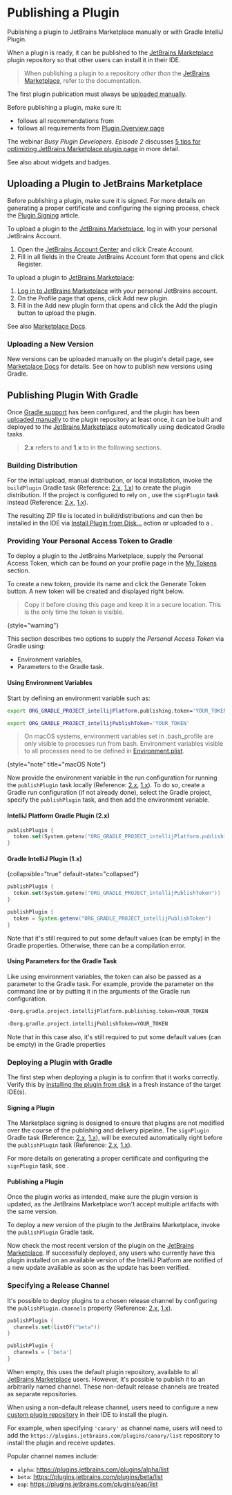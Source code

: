 <!-- Copyright 2000-2024 JetBrains s.r.o. and contributors. Use of this source code is governed by the Apache 2.0 license. -->

# Publishing a Plugin

<link-summary>Publishing a plugin to JetBrains Marketplace manually or with Gradle IntelliJ Plugin.</link-summary>

When a plugin is ready, it can be published to the [JetBrains Marketplace](https://plugins.jetbrains.com) plugin repository so that other users can install it in their IDE.

> When publishing a plugin to a repository _other than_ the [JetBrains Marketplace](https://plugins.jetbrains.com), refer to the [](custom_plugin_repository.md) documentation.

The first plugin publication must always be [uploaded manually](#uploading-a-plugin-to-jetbrains-marketplace).

<procedure title="Before Publishing Checklist">

Before publishing a plugin, make sure it:

- follows all recommendations from [](plugin_user_experience.md)
- follows all requirements from [Plugin Overview page](https://plugins.jetbrains.com/docs/marketplace/plugin-overview-page.html)

The webinar _Busy Plugin Developers. Episode 2_ discusses [5 tips for optimizing JetBrains Marketplace plugin page](https://youtu.be/oB1GA9JeeiY?t=52) in more detail.

See also [](marketing.md) about widgets and badges.

</procedure>

<include from="plugin_content.md" element-id="doNotRepackageLibraries"/>

## Uploading a Plugin to JetBrains Marketplace

Before publishing a plugin, make sure it is signed.
For more details on generating a proper certificate and configuring the signing process, check the [Plugin Signing](plugin_signing.md) article.

<procedure title="Creating a JetBrains Account">

To upload a plugin to the [JetBrains Marketplace](https://plugins.jetbrains.com), log in with your personal JetBrains Account.

1. Open the [JetBrains Account Center](https://account.jetbrains.com) and click <control>Create Account</control>.
2. Fill in all fields in the <control>Create JetBrains Account</control> form that opens and click <control>Register</control>.

</procedure>

<procedure title="Uploading plugin">

To upload a plugin to [JetBrains Marketplace](https://plugins.jetbrains.com):

1. [Log in to JetBrains Marketplace](https://plugins.jetbrains.com/author/me) with your personal JetBrains account.
2. On the Profile page that opens, click <control>Add new plugin</control>.
3. Fill in the <control>Add new plugin</control> form that opens and click the <control>Add the plugin</control> button to upload the plugin.

See also [Marketplace Docs](https://plugins.jetbrains.com/docs/marketplace/uploading-a-new-plugin.html).

</procedure>

### Uploading a New Version

New versions can be uploaded manually on the plugin's detail page, see [Marketplace Docs](https://plugins.jetbrains.com/docs/marketplace/plugin-updates.html) for details.
See [](#deploying-a-plugin-with-gradle) on how to publish new versions using Gradle.

## Publishing Plugin With Gradle

Once [Gradle support](configuring_plugin_project.md) has been configured, and the plugin has been [uploaded manually](#uploading-a-plugin-to-jetbrains-marketplace) to the plugin repository at least once,
it can be built and deployed to the [JetBrains Marketplace](https://plugins.jetbrains.com) automatically using dedicated Gradle tasks.

> **2.x** refers to [](tools_intellij_platform_gradle_plugin.md) and **1.x** to [](tools_gradle_intellij_plugin.md) in the following sections.
>

### Building Distribution

For the initial upload, manual distribution, or local installation, invoke the `buildPlugin` Gradle task
(Reference: [2.x](tools_intellij_platform_gradle_plugin_tasks.md#buildPlugin), [1.x](tools_gradle_intellij_plugin.md#tasks-buildplugin)) to create the plugin distribution.
If the project is configured to rely on [](plugin_signing.md), use the `signPlugin` task instead
(Reference: [2.x](tools_intellij_platform_gradle_plugin_tasks.md#signPlugin), [1.x](tools_gradle_intellij_plugin.md#tasks-signplugin)).

The resulting ZIP file is located in <path>build/distributions</path> and can then be installed in the IDE via [<ui-path>Install Plugin from Disk...</ui-path>](https://www.jetbrains.com/help/idea/managing-plugins.html#install_plugin_from_disk) action
or uploaded to a [](custom_plugin_repository.md).

### Providing Your Personal Access Token to Gradle

To deploy a plugin to the JetBrains Marketplace, supply the Personal Access Token, which can be found on your profile page in the [My Tokens](https://plugins.jetbrains.com/author/me/tokens) section.

To create a new token, provide its name and click the <control>Generate Token</control> button.
A new token will be created and displayed right below.

> Copy it before closing this page and keep it in a secure location.
> This is the only time the token is visible.
>
{style="warning"}

This section describes two options to supply the _Personal Access Token_ via Gradle using:

* Environment variables,
* Parameters to the Gradle task.

#### Using Environment Variables

Start by defining an environment variable such as:

<tabs group="gradlePluginVersion">

<tab title="IntelliJ Platform Gradle Plugin (2.x)" group-key="2.x">

```bash
export ORG_GRADLE_PROJECT_intellijPlatform.publishing.token='YOUR_TOKEN'
```

</tab>

<tab title="Gradle IntelliJ Plugin (1.x)" group-key="1.x">

```bash
export ORG_GRADLE_PROJECT_intellijPublishToken='YOUR_TOKEN'
```

</tab>
</tabs>

> On macOS systems, environment variables set in <path>.bash_profile</path> are only visible to processes run from bash.
> Environment variables visible to all processes need to be defined in [Environment.plist](https://developer.apple.com/library/archive/qa/qa1067/_index.html).
>
{style="note" title="macOS Note"}

Now provide the environment variable in the run configuration for running the `publishPlugin` task locally
(Reference: [2.x](tools_intellij_platform_gradle_plugin_tasks.md#publishPlugin), [1.x](tools_gradle_intellij_plugin.md#tasks-publishplugin)).
To do so, create a Gradle run configuration (if not already done), select the Gradle project, specify the
`publishPlugin` task, and then add the environment variable.

#### IntelliJ Platform Gradle Plugin (2.x)

```kotlin
publishPlugin {
  token.set(System.getenv("ORG_GRADLE_PROJECT_intellijPlatform.publishing.token"))
}
```

#### Gradle IntelliJ Plugin (1.x)

{collapsible="true" default-state="collapsed"}

<tabs group="languages">
<tab title="Kotlin" group-key="kotlin">

```kotlin
publishPlugin {
  token.set(System.getenv("ORG_GRADLE_PROJECT_intellijPublishToken"))
}
```

</tab>
<tab title="Groovy" group-key="groovy">

```groovy
publishPlugin {
  token = System.getenv("ORG_GRADLE_PROJECT_intellijPublishToken")
}
```

</tab>
</tabs>

Note that it's still required to put some default values (can be empty) in the Gradle properties. Otherwise, there can be a compilation error.

#### Using Parameters for the Gradle Task

Like using environment variables, the token can also be passed as a parameter to the Gradle task.
For example, provide the parameter on the command line or by putting it in the arguments of the Gradle run configuration.

<tabs group="gradlePluginVersion">

<tab title="IntelliJ Platform Gradle Plugin (2.x)" group-key="2.x">

```bash
-Dorg.gradle.project.intellijPlatform.publishing.token=YOUR_TOKEN
```

</tab>

<tab title="Gradle IntelliJ Plugin (1.x)" group-key="1.x">

```bash
-Dorg.gradle.project.intellijPublishToken=YOUR_TOKEN
```

</tab>
</tabs>

Note that in this case also, it's still required to put some default values (can be empty) in the Gradle properties

### Deploying a Plugin with Gradle

The first step when deploying a plugin is to confirm that it works correctly.
Verify this by [installing the plugin from disk](https://www.jetbrains.com/help/idea/managing-plugins.html) in a fresh instance of the target IDE(s).

#### Signing a Plugin

The Marketplace signing is designed to ensure that plugins are not modified over the course of the publishing and delivery pipeline.
The `signPlugin` Gradle task
(Reference: [2.x](tools_intellij_platform_gradle_plugin_tasks.md#signPlugin), [1.x](tools_gradle_intellij_plugin.md#tasks-signplugin)),
will be executed automatically right before the `publishPlugin` task
(Reference: [2.x](tools_intellij_platform_gradle_plugin_tasks.md#publishPlugin), [1.x](tools_gradle_intellij_plugin.md#tasks-publishplugin)).

For more details on generating a proper certificate and configuring the `signPlugin` task, see [](plugin_signing.md).

#### Publishing a Plugin

Once the plugin works as intended, make sure the plugin version is updated, as the JetBrains Marketplace won't accept multiple artifacts with the same version.

To deploy a new version of the plugin to the JetBrains Marketplace, invoke the `publishPlugin` Gradle task.

Now check the most recent version of the plugin on the [JetBrains Marketplace](https://plugins.jetbrains.com/).
If successfully deployed, any users who currently have this plugin installed on an available version of the IntelliJ Platform are notified of a new update available as soon as the update has been verified.

### Specifying a Release Channel

It's possible to deploy plugins to a chosen release channel by configuring the `publishPlugin.channels` property
(Reference: [2.x](tools_intellij_platform_gradle_plugin_tasks.md#publishPlugin-channels), [1.x](tools_gradle_intellij_plugin.md#tasks-publishplugin-channels)).

<tabs group="languages">
<tab title="Kotlin" group-key="kotlin">

```kotlin
publishPlugin {
  channels.set(listOf("beta"))
}
```

</tab>
<tab title="Groovy" group-key="groovy">

```groovy
publishPlugin {
  channels = ['beta']
}
```

</tab>
</tabs>

When empty, this uses the default plugin repository, available to all [JetBrains Marketplace](https://plugins.jetbrains.com/) users.
However, it's possible to publish it to an arbitrarily named channel.
These non-default release channels are treated as separate repositories.

When using a non-default release channel, users need to configure a new [custom plugin repository](https://www.jetbrains.com/help/idea/managing-plugins.html#repos) in their IDE to install the plugin.

For example, when specifying `'canary'` as channel name, users will need to add the `https://plugins.jetbrains.com/plugins/canary/list` repository to install the plugin and receive updates.

Popular channel names include:

* `alpha`: https://plugins.jetbrains.com/plugins/alpha/list
* `beta`: https://plugins.jetbrains.com/plugins/beta/list
* `eap`: https://plugins.jetbrains.com/plugins/eap/list
